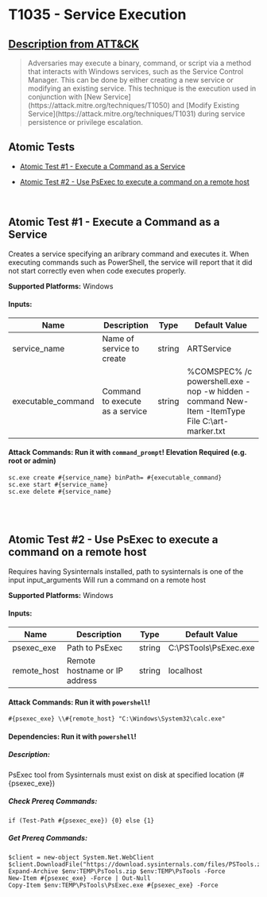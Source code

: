 # T1035 - Service Execution
## [Description from ATT&CK](https://attack.mitre.org/wiki/Technique/T1035)
<blockquote>Adversaries may execute a binary, command, or script via a method that interacts with Windows services, such as the Service Control Manager. This can be done by either creating a new service or modifying an existing service. This technique is the execution used in conjunction with [New Service](https://attack.mitre.org/techniques/T1050) and [Modify Existing Service](https://attack.mitre.org/techniques/T1031) during service persistence or privilege escalation.</blockquote>

## Atomic Tests

- [Atomic Test #1 - Execute a Command as a Service](#atomic-test-1---execute-a-command-as-a-service)

- [Atomic Test #2 - Use PsExec to execute a command on a remote host](#atomic-test-2---use-psexec-to-execute-a-command-on-a-remote-host)


<br/>

## Atomic Test #1 - Execute a Command as a Service
Creates a service specifying an aribrary command and executes it. When executing commands such as PowerShell, the service will report that it did not start correctly even when code executes properly.

**Supported Platforms:** Windows


#### Inputs:
| Name | Description | Type | Default Value | 
|------|-------------|------|---------------|
| service_name | Name of service to create | string | ARTService|
| executable_command | Command to execute as a service | string | %COMSPEC% /c powershell.exe -nop -w hidden -command New-Item -ItemType File C:\art-marker.txt|


#### Attack Commands: Run it with `command_prompt`!  Elevation Required (e.g. root or admin) 
```
sc.exe create #{service_name} binPath= #{executable_command}
sc.exe start #{service_name}
sc.exe delete #{service_name}
```






<br/>
<br/>

## Atomic Test #2 - Use PsExec to execute a command on a remote host
Requires having Sysinternals installed, path to sysinternals is one of the input input_arguments
Will run a command on a remote host

**Supported Platforms:** Windows


#### Inputs:
| Name | Description | Type | Default Value | 
|------|-------------|------|---------------|
| psexec_exe | Path to PsExec | string | C:\PSTools\PsExec.exe|
| remote_host | Remote hostname or IP address | string | localhost|


#### Attack Commands: Run it with `powershell`! 
```
#{psexec_exe} \\#{remote_host} "C:\Windows\System32\calc.exe"
```



#### Dependencies: Run it with `powershell`!
##### Description:
PsExec tool from Sysinternals must exist on disk at specified location (#{psexec_exe})
##### Check Prereq Commands:
```
if (Test-Path #{psexec_exe}) {0} else {1} 
```
##### Get Prereq Commands:
```
$client = new-object System.Net.WebClient
$client.DownloadFile("https://download.sysinternals.com/files/PSTools.zip","$env:TEMP\PsTools.zip")
Expand-Archive $env:TEMP\PsTools.zip $env:TEMP\PsTools -Force
New-Item #{psexec_exe} -Force | Out-Null
Copy-Item $env:TEMP\PsTools\PsExec.exe #{psexec_exe} -Force
```




<br/>
